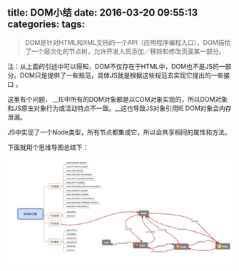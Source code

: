 title: DOM小结
date: 2016-03-20 09:55:13
categories:
tags:
---
>DOM是针对HTML和XML文档的一个API（应用程序编程入口）。DOM描绘了一个层次化的节点树，允许开发人员添加／移除和修改页面某一部分。

注：从上面的引述中可以得知，DOM不仅存在于HTML中，DOM也不是JS的一部分。DOM只是提供了一些规范，具体JS就是根据这些规范去实现它提出的一些接口 。

这里有个问题， __IE中所有的DOM对象都是以COM对象实现的，所以DOM对象和JS原生对象行为或活动特点不一致。__这也导致JS对象引用IE DOM对象会内存泄漏。

JS中实现了一个Node类型，所有节点都集成它，所以会共享相同的属性和方法。

下面就用个思维导图总结下：

![img](/assets/images/dom.png)

